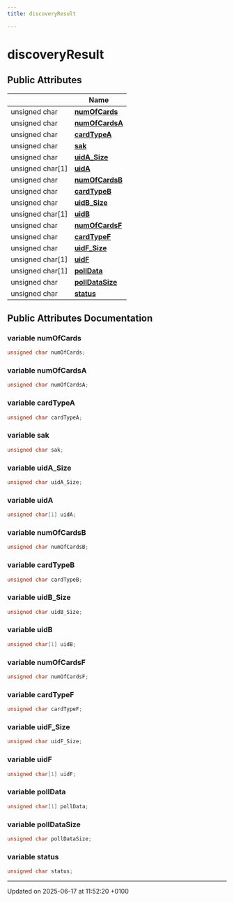 ```yaml
---
title: discoveryResult

---
```


# discoveryResult





## Public Attributes

|                | Name           |
| -------------- | -------------- |
| unsigned char | **[numOfCards](structdiscovery_result.md#variable-numofcards)**  |
| unsigned char | **[numOfCardsA](structdiscovery_result.md#variable-numofcardsa)**  |
| unsigned char | **[cardTypeA](structdiscovery_result.md#variable-cardtypea)**  |
| unsigned char | **[sak](structdiscovery_result.md#variable-sak)**  |
| unsigned char | **[uidA_Size](structdiscovery_result.md#variable-uida-size)**  |
| unsigned char[1] | **[uidA](structdiscovery_result.md#variable-uida)**  |
| unsigned char | **[numOfCardsB](structdiscovery_result.md#variable-numofcardsb)**  |
| unsigned char | **[cardTypeB](structdiscovery_result.md#variable-cardtypeb)**  |
| unsigned char | **[uidB_Size](structdiscovery_result.md#variable-uidb-size)**  |
| unsigned char[1] | **[uidB](structdiscovery_result.md#variable-uidb)**  |
| unsigned char | **[numOfCardsF](structdiscovery_result.md#variable-numofcardsf)**  |
| unsigned char | **[cardTypeF](structdiscovery_result.md#variable-cardtypef)**  |
| unsigned char | **[uidF_Size](structdiscovery_result.md#variable-uidf-size)**  |
| unsigned char[1] | **[uidF](structdiscovery_result.md#variable-uidf)**  |
| unsigned char[1] | **[pollData](structdiscovery_result.md#variable-polldata)**  |
| unsigned char | **[pollDataSize](structdiscovery_result.md#variable-polldatasize)**  |
| unsigned char | **[status](structdiscovery_result.md#variable-status)**  |

## Public Attributes Documentation

### variable numOfCards

```cpp
unsigned char numOfCards;
```


### variable numOfCardsA

```cpp
unsigned char numOfCardsA;
```


### variable cardTypeA

```cpp
unsigned char cardTypeA;
```


### variable sak

```cpp
unsigned char sak;
```


### variable uidA_Size

```cpp
unsigned char uidA_Size;
```


### variable uidA

```cpp
unsigned char[1] uidA;
```


### variable numOfCardsB

```cpp
unsigned char numOfCardsB;
```


### variable cardTypeB

```cpp
unsigned char cardTypeB;
```


### variable uidB_Size

```cpp
unsigned char uidB_Size;
```


### variable uidB

```cpp
unsigned char[1] uidB;
```


### variable numOfCardsF

```cpp
unsigned char numOfCardsF;
```


### variable cardTypeF

```cpp
unsigned char cardTypeF;
```


### variable uidF_Size

```cpp
unsigned char uidF_Size;
```


### variable uidF

```cpp
unsigned char[1] uidF;
```


### variable pollData

```cpp
unsigned char[1] pollData;
```


### variable pollDataSize

```cpp
unsigned char pollDataSize;
```


### variable status

```cpp
unsigned char status;
```


-------------------------------

Updated on 2025-06-17 at 11:52:20 +0100
